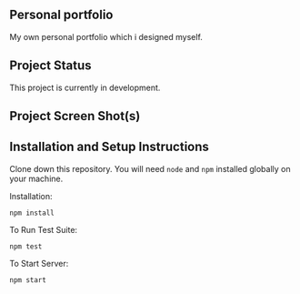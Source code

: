 ## Personal portfolio

My own personal portfolio which i designed myself.

## Project Status

This project is currently in development.

## Project Screen Shot(s)

## Installation and Setup Instructions

Clone down this repository. You will need `node` and `npm` installed globally on your machine.

Installation:

`npm install`

To Run Test Suite:

`npm test`

To Start Server:

`npm start`
